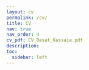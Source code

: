 ```yaml
---
layout: cv
permalink: /cv/
title: CV
nav: true
nav_order: 4
cv_pdf: CV_Besat_Kassaie.pdf
description: 
toc:
  sidebar: left
---
```

